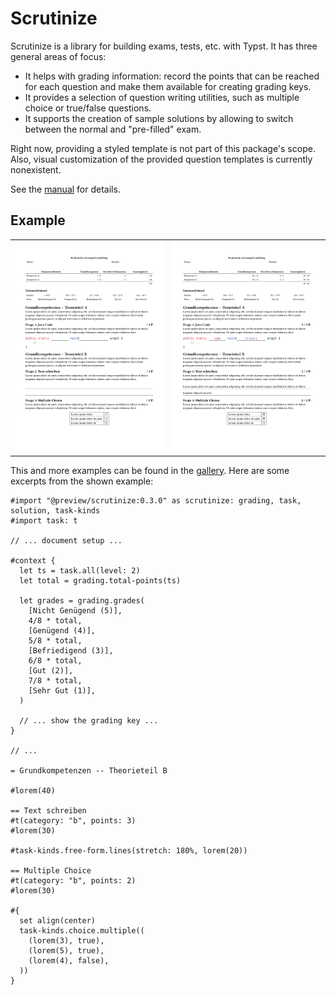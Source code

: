 # Scrutinize

Scrutinize is a library for building exams, tests, etc. with Typst.
It has three general areas of focus:

- It helps with grading information: record the points that can be reached for each question and make them available for creating grading keys.
- It provides a selection of question writing utilities, such as multiple choice or true/false questions.
- It supports the creation of sample solutions by allowing to switch between the normal and "pre-filled" exam.

Right now, providing a styled template is not part of this package's scope.
Also, visual customization of the provided question templates is currently nonexistent.

See the [manual](docs/manual.pdf) for details.

## Example

<table>
<tr>
  <td>
    <a href="gallery/gk-ek-austria.typ">
      <img src="thumbnail.png">
    </a>
  </td>
  <td>
    <a href="gallery/gk-ek-austria.typ">
      <img src="thumbnail-solved.png">
    </a>
  </td>
</tr>
</table>

This and more examples can be found in the [gallery](gallery/). Here are some excerpts from the shown example:

```typ
#import "@preview/scrutinize:0.3.0" as scrutinize: grading, task, solution, task-kinds
#import task: t

// ... document setup ...

#context {
  let ts = task.all(level: 2)
  let total = grading.total-points(ts)

  let grades = grading.grades(
    [Nicht Genügend (5)],
    4/8 * total,
    [Genügend (4)],
    5/8 * total,
    [Befriedigend (3)],
    6/8 * total,
    [Gut (2)],
    7/8 * total,
    [Sehr Gut (1)],
  )

  // ... show the grading key ...
}

// ...

= Grundkompetenzen -- Theorieteil B

#lorem(40)

== Text schreiben
#t(category: "b", points: 3)
#lorem(30)

#task-kinds.free-form.lines(stretch: 180%, lorem(20))

== Multiple Choice
#t(category: "b", points: 2)
#lorem(30)

#{
  set align(center)
  task-kinds.choice.multiple((
    (lorem(3), true),
    (lorem(5), true),
    (lorem(4), false),
  ))
}
```
